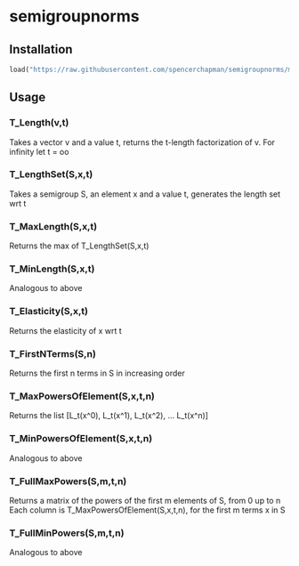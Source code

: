 # semigroupnorms

## Installation
```python
load("https://raw.githubusercontent.com/spencerchapman/semigroupnorms/main/tnorms.sage")
```


## Usage

### T_Length(v,t)
Takes a vector v and a value t, returns the t-length factorization of v. For infinity let t = oo

### T_LengthSet(S,x,t)
Takes a semigroup S, an element x and a value t, generates the length set wrt t

### T_MaxLength(S,x,t)
Returns the max of T_LengthSet(S,x,t)

### T_MinLength(S,x,t)
Analogous to above

### T_Elasticity(S,x,t)
Returns the elasticity of x wrt t

### T_FirstNTerms(S,n)
Returns the first n terms in S in increasing order

### T_MaxPowersOfElement(S,x,t,n)
Returns the list [L_t(x^0), L_t(x^1), L_t(x^2), ... L_t(x^n)]

### T_MinPowersOfElement(S,x,t,n)
Analogous to above

### T_FullMaxPowers(S,m,t,n)
Returns a matrix of the powers of the first m elements of S, from 0 up to n
Each column is T_MaxPowersOfElement(S,x,t,n), for the first m terms x in S

### T_FullMinPowers(S,m,t,n)
Analogous to above
